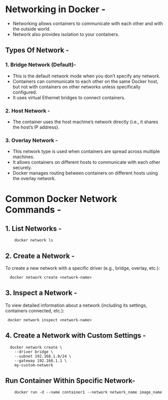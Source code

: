 # Networking in Docker -
- Networking allows containers to communicate with each other and with the outside world.
- Network also provides isolation to your containers.

## Types Of Network -
### 1. Bridge Network (Default)-
- This is the default network mode when you don’t specify any network.
- Containers can communicate to each other on the same Docker host, but not with containers on other networks unless specifically configured.
- It uses virtual Ethernet bridges to connect containers.

### 2. Host Network -
- The container uses the host machine’s network directly (i.e., it shares the host’s IP address).

### 3. Overlay Network -
- This network type is used when containers are spread across multiple machines.
- It allows containers on different hosts to communicate with each other securely.
- Docker manages routing between containers on different hosts using the overlay network.


# Common Docker Network Commands -
## 1. List Networks -

        docker network ls

## 2. Create a Network -
To create a new network with a specific driver (e.g., bridge, overlay, etc.):

      docker network create <network-name>

## 3. Inspect a Network -
To view detailed information about a network (including its settings, containers connected, etc.):

     docker network inspect <network-name>
     
## 4. Create a Network with Custom Settings -


      docker network create \
        --driver bridge \
        --subnet 192.168.1.0/24 \
        --gateway 192.168.1.1 \
        my-custom-network

## Run Container Within Specific Network-


        docker run -d --name container1 --network network_name image_name

